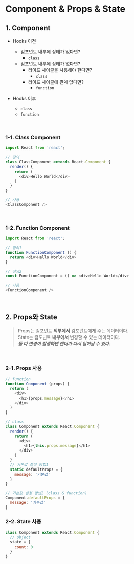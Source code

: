 # Component & Props & State

## 1. Component
* Hooks 이전
  + 컴포넌트 내부에 상태가 있다면?
    - `class`
  + 컴포넌트 내부에 상태가 없다면?
    - 라이프 사이클을 사용해야 한다면?
      + `class`
    - 라이프 사이클에 관계 없다면?
      + `function`

* Hooks 이후
  + `class`
  + `function`

<br/>

### 1-1. Class Component
```javascript
import React from 'react';

// 정의
class ClassComponent extends React.Component {
  render() {
    return (
      <div>Hello World</div>
    )
  }
}

// 사용
<ClassComponent />
```

<br/>

### 1-2. Function Component
```javascript
import React from 'react';

// 정의1
function FunctionComponent () {
  return <div>Hello World</div>
}

// 정의2
const FunctionComponent = () => <div>Hello World</div>

// 사용
<FunctionComponent />
```
<br/>

## 2. Props와 State
> Props는 컴포넌트 **외부에서** 컴포넌트에게 주는 데이터이다.  
> State는 컴포넌트 **내부에서** 변경할 수 있는 데이터이다.  
> ***둘 다 변경이 발생하면 랜더가 다시 일어날 수 있다.***

<br/>

### 2-1. Props 사용
```javascript
// function
function Component (props) {
  return (
    <div>
      <h1>{props.message}</h1>
    </div>
  )
}
```

```javascript
// class
class Component extends React.Component {
  render() {
    return (
      <div>
        <h1>{this.props.message}</h1>
      </div>
    )
  }
  // 기본값 설정 방법1 
  static defaultProps = {
    message: '기본값'
  }
}

// 기본값 설정 방법2 (class & function)
Component.defaultProps = {
  message: '기본값'
}
```

### 2-2. State 사용
```javascript
class Component extends React.Component {
  // object
  state = {
    count: 0
  }
}
```